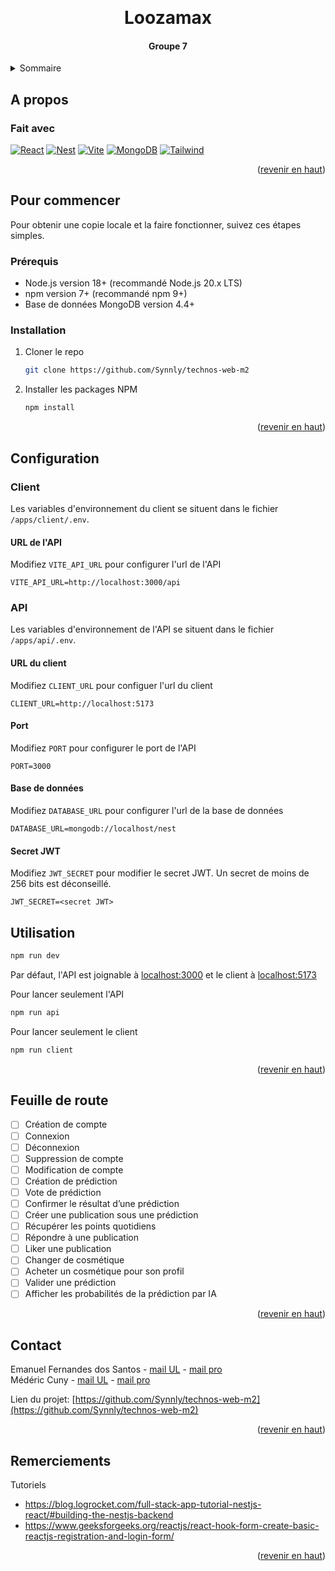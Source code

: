<a id="readme-top"></a>

<br />
<div align="center">
  <h1 align="center">Loozamax</h1>
  <h4 align="center">Groupe 7</h4>
</div>



<!-- TABLE OF CONTENTS -->
<details>
  <summary>Sommaire</summary>
  <ol>
    <li>
      <a href="#a-propos">A propos</a>
      <ul>
        <li><a href="#fait-avec">Fait avec</a></li>
      </ul>
    </li>
    <li>
      <a href="#pour-commencer">Pour commencer</a>
      <ul>
        <li><a href="#prerequis">Prérequis</a></li>
        <li><a href="#installation">Installation</a></li>
      </ul>
    </li>
    <li>
      <a href="#configuration">Configuration</a>
      <ul>
          <li><a href="#client">Client</a></li>
          <li><a href="#api">API</a></li>
      </ul>
    </li>
    <li><a href="#utilisation">Utilisation</a></li>
    <li><a href="#feuille-de-route">Feuille de route</a></li>
    <li><a href="#contact">Contact</a></li>
    <li><a href="#remerciements">Remerciements</a></li>
  </ol>
</details>

## A propos

### Fait avec

[![React][React.js]][React-url]
[![Nest][NestJS]][Nest-url] 
[![Vite][Vite]][Vite-url]
[![MongoDB][MongoDB]][MongoDB-url]
[![Tailwind][Tailwind]][Tailwind-url]

<p align="right">(<a href="#readme-top">revenir en haut</a>)</p>



<!-- GETTING STARTED -->
## Pour commencer

Pour obtenir une copie locale et la faire fonctionner, suivez ces étapes simples.

### Prérequis

* Node.js version 18+ (recommandé Node.js 20.x LTS)
* npm version 7+ (recommandé npm 9+)
* Base de données MongoDB version 4.4+ 

### Installation

1. Cloner le repo
   ```sh
   git clone https://github.com/Synnly/technos-web-m2
   ```
2. Installer les packages NPM 
   ```sh
   npm install
   ```

<p align="right">(<a href="#readme-top">revenir en haut</a>)</p>

## Configuration

### Client

Les variables d'environnement du client se situent dans le fichier `/apps/client/.env`.

#### URL de l'API
Modifiez `VITE_API_URL` pour configurer l'url de l'API

```env
VITE_API_URL=http://localhost:3000/api
```

### API

Les variables d'environnement de l'API se situent dans le fichier `/apps/api/.env`.

#### URL du client
Modifiez `CLIENT_URL` pour configuer l'url du client

```env
CLIENT_URL=http://localhost:5173
```

#### Port
Modifiez `PORT` pour configurer le port de l'API

```env
PORT=3000
```

#### Base de données
Modifiez `DATABASE_URL` pour configurer l'url de la base de données

```env
DATABASE_URL=mongodb://localhost/nest
```

#### Secret JWT
Modifiez `JWT_SECRET` pour modifier le secret JWT. Un secret de moins de 256 bits est déconseillé.

```env
JWT_SECRET=<secret JWT>
```

<!-- USAGE EXAMPLES -->
## Utilisation

```sh
npm run dev
```

Par défaut, l'API est joignable à [localhost:3000](localhost:3000) et le client à [localhost:5173](localhost:5173)

Pour lancer seulement l'API
```sh
npm run api
```

Pour lancer seulement le client
```sh
npm run client
```

<p align="right">(<a href="#readme-top">revenir en haut</a>)</p>



<!-- ROADMAP -->
## Feuille de route
- [ ] Création de compte
- [ ] Connexion
- [ ] Déconnexion
- [ ] Suppression de compte
- [ ] Modification de compte
- [ ] Création de prédiction
- [ ] Vote de prédiction
- [ ] Confirmer le résultat d’une prédiction
- [ ] Créer une publication sous une prédiction
- [ ] Récupérer les points quotidiens
- [ ] Répondre à une publication
- [ ] Liker une publication
- [ ] Changer de cosmétique
- [ ] Acheter un cosmétique pour son profil
- [ ] Valider une prédiction
- [ ] Afficher les probabilités de la prédiction par IA

<p align="right">(<a href="#readme-top">revenir en haut</a>)</p>


<!-- CONTACT -->
## Contact

Emanuel Fernandes dos Santos - [mail UL](emanuel.fernandes-dos-santos4@etu.univ-lorraine.fr) - [mail pro](emanuelfernandespro@gmail.com) <br>
Médéric Cuny - [mail UL](mederic.cuny9@etu.univ-lorraine.fr) - [mail pro](medericpro7@gmail.com)

Lien du projet: [https://github.com/Synnly/technos-web-m2](https://github.com/Synnly/technos-web-m2)

<p align="right">(<a href="#readme-top">revenir en haut</a>)</p>


<!-- ACKNOWLEDGMENTS -->
## Remerciements

Tutoriels
* https://blog.logrocket.com/full-stack-app-tutorial-nestjs-react/#building-the-nestjs-backend
* https://www.geeksforgeeks.org/reactjs/react-hook-form-create-basic-reactjs-registration-and-login-form/

<p align="right">(<a href="#readme-top">revenir en haut</a>)</p>


<!-- MARKDOWN LINKS & IMAGES -->
<!-- https://www.markdownguide.org/basic-syntax/#reference-style-links -->
[React.js]: https://img.shields.io/badge/React-20232A?style=for-the-badge&logo=react&logoColor=61DAFB
[React-url]: https://reactjs.org/
[NestJS]: https://img.shields.io/badge/NestJS-E0234E?style=for-the-badge&logo=nestjs&logoColor=#E0234E
[Nest-url]: https://nestjs.com/
[MongoDB]: https://img.shields.io/badge/MongoDB-FFFFFF?style=for-the-badge&logo=mongodb&logoColor=#47A248
[MongoDB-url]: https://mongodb.com
[Tailwind]: https://img.shields.io/badge/Tailwind%20CSS-06B6D4?style=for-the-badge&logo=tailwindcss&logoColor=white
[Tailwind-url]: https://tailwindcss.com
[Vite]: https://img.shields.io/badge/Vite-646CFF?style=for-the-badge&logo=vite&logoColor=white
[Vite-url]: https://vite.dev